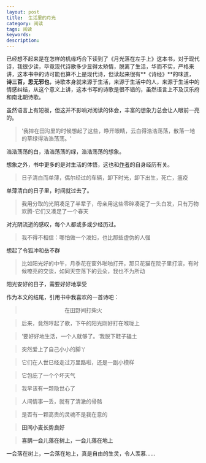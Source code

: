 ```yaml
---
layout: post
title:  生活里的月光
category: 阅读
tags: 阅读
keywords:  
description: 
---
```


已经想不起来是在怎样的机缘巧合下读到了《月光落在左手上》这本书，对于现代诗，我很少读，毕竟现代诗歌多少显得太矫情，脱离了生活，华而不实，严格来讲，这本书中的诗可能也算不上是现代诗，但读起来很有**《诗经》**的味道，**诗三百，思无邪也**，诗歌本身就来源于生活，来源于生活中的人，来源于生活中的情感纠结，从这个意义上讲，这本书写的诗歌是很不错的，虽然语言上不及汉乐府和南北朝诗歌。

虽然语言上有短板，但这并不影响对阅读的体会，丰富的想象力总会让人眼前一亮的。

> '我摔在田沟里的时候想起了这些，睁开眼睛，云白得浩浩荡荡，散落一地的草绿得浩浩荡荡。'

浩浩荡荡的白，浩浩荡荡的绿，浩浩荡荡的想象。

想象之外，书中更多的是对生活的体悟，这也和[作者](http://baike.baidu.com/link?url=MdyPHSUd0Kdf3ixtnRajO0DjlOqQc7YhllIxi31k4-tQSVE_vcRaT4PqKLq4iQSs1EE4aMjV5yDoCb29fvQoFhZsteM-9MEBBRu7Hr73Oj6-VbAuBchBiyuTmcTBMEol)的自身经历有关。

>日子清白而单薄，偶尔经过的车辆，卸下时光，卸下出生，死亡，瘟疫

单薄清白的日子里，时间就过去了。

>我用分取的光阴凑足了半辈子，母亲用这些零碎凑足了一头白发，只有万物欢腾-它们又凑足了一个春天

对光阴流逝的感叹，每个人都或多或少经历过。

> 我不得不相信：哪怕做一个泼妇，也比那些虚伪的人强

想起了令狐冲和岳不群

> 比如阳光好的中午，月季花在窗外啪啪打开，那只花猫在院子里打滚，有时候嘹亮的交谈，如同天空落下的云朵，我也不为所动

阳光安好的日子，需要好好地享受

作为本文的结尾，引用书中我喜欢的一首诗吧：

>　　　　　　　　在田野间打柴火  

>后来，竟然哼起了歌，下午的阳光刚好打在喉咙上

>’要好好地生活，一个人就够了。‘我脱下鞋子磕土

>突然爱上了自己小小的脚丫

>它们在人世已经走过万里路啦，还是一副小模样

>它包庇了一个个坏天气

>我早该有一颗隐世心了

>人间情事一丢，就有了清澈的骨骼

>是否有一颗高贵的灵魂不是我在意的

>**田间小麦长势良好**

>**喜鹊一会儿落在树上，一会儿落在地上**

一会落在树上，一会落在地上，真是自由的生灵，令人羡慕……



